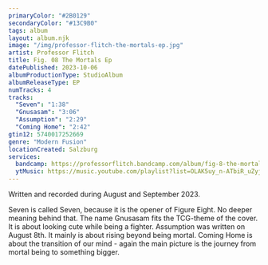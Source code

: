 ```yaml
---
primaryColor: "#2B0129"
secondaryColor: "#13C9B0"
tags: album
layout: album.njk
image: "/img/professor-flitch-the-mortals-ep.jpg"
artist: Professor Flitch
title: Fig. 08 The Mortals Ep
datePublished: 2023-10-06
albumProductionType: StudioAlbum
albumReleaseType: EP
numTracks: 4
tracks:
  "Seven": "1:38"
  "Gnusasam": "3:06"
  "Assumption": "2:29"
  "Coming Home": "2:42"
gtin12: 5740017252669
genre: "Modern Fusion"
locationCreated: Salzburg
services:
  bandcamp: https://professorflitch.bandcamp.com/album/fig-8-the-mortals-ep
  ytMusic: https://music.youtube.com/playlist?list=OLAK5uy_n-ATbiR_uZyjil6WCthGGsgobjvogq5Rc
---
```


Written and recorded during August and September 2023.

Seven is called Seven, because it is the opener of Figure Eight. No deeper meaning behind that.
The name Gnusasam fits the TCG-theme of the cover. It is about looking cute while being a fighter.
Assumption was written on August 8th. It mainly is about rising beyond being mortal.
Coming Home is about the transition of our mind - again the main picture is the journey from mortal being to something bigger.